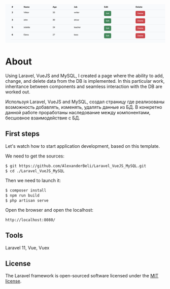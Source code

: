 ![Presentation Photo](presentation.png)
# About

Using Laravel, VueJS and MySQL, I created a page where the ability to add, change, and delete data from the DB is implemented. In this particular work, inheritance between components and seamless interaction with the DB are worked out. 

Используя Laravel, VueJS and MySQL, создал страницу где реализованы возможность добавлять, изменять, удалять данные из БД. В конкретно данной работе проработаны наследование между компонентами, бесшовное взаимодействие с БД.

## First steps

Let's watch how to start application development, based on this template. 

We need to get the sources:

```shell
$ git https://github.com/AlexanderBeli/Laravel_VueJS_MySQL.git
$ cd ./Laravel_VueJS_MySQL
```
Then we need to launch it:

```shell
$ composer install
$ npm run build
$ php artisan serve
```

Open the browser and open the localhost:

```shell
http://localhost:8080/
```
## Tools

Laravel 11, Vue, Vuex

## License

The Laravel framework is open-sourced software licensed under the [MIT license](https://opensource.org/licenses/MIT).
